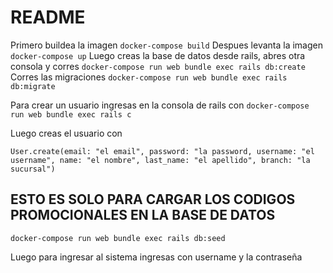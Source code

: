 # README

Primero buildea la imagen
```docker-compose build```
Despues levanta la imagen
```docker-compose up```
Luego creas la base de datos desde rails, abres otra consola y corres
```docker-compose run web bundle exec rails db:create```
Corres las migraciones
```docker-compose run web bundle exec rails db:migrate```

Para crear un usuario ingresas en la consola de rails con 
```docker-compose run web bundle exec rails c```

Luego creas el usuario con

```User.create(email: "el email", password: "la password, username: "el username", name: "el nombre", last_name: "el apellido", branch: "la sucursal")```

## ESTO ES SOLO PARA CARGAR LOS CODIGOS PROMOCIONALES EN LA BASE DE DATOS
```docker-compose run web bundle exec rails db:seed```

Luego para ingresar al sistema ingresas con username y la contraseña
